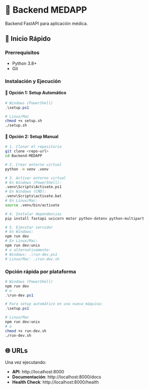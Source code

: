 # 🏥 Backend MEDAPP

Backend FastAPI para aplicación médica.

## 🚀 Inicio Rápido

### Prerrequisitos
- Python 3.8+
- Git

### Instalación y Ejecución

#### 🚀 Opción 1: Setup Automático
```powershell
# Windows (PowerShell)
.\setup.ps1
```

```bash
# Linux/Mac
chmod +x setup.sh
./setup.sh
```

#### 🔧 Opción 2: Setup Manual
```bash
# 1. Clonar el repositorio
git clone <repo-url>
cd Backend-MEDAPP

# 2. Crear entorno virtual
python -m venv .venv

# 3. Activar entorno virtual
# En Windows (PowerShell):
.venv\Scripts\Activate.ps1
# En Windows (CMD):
.venv\Scripts\activate.bat
# En Linux/Mac:
source .venv/bin/activate

# 4. Instalar dependencias
pip install fastapi uvicorn motor python-dotenv python-multipart

# 5. Ejecutar servidor
# En Windows:
npm run dev
# En Linux/Mac:
npm run dev:unix
# o alternativamente:
# Windows: .\run-dev.ps1
# Linux/Mac: ./run-dev.sh
```

### Opción rápida por plataforma
```powershell
# Windows (PowerShell)
npm run dev
# o
.\run-dev.ps1

# Para setup automático en una nueva máquina:
.\setup.ps1
```

```bash
# Linux/Mac
npm run dev:unix
# o
chmod +x run-dev.sh
./run-dev.sh
```

## 🌐 URLs

Una vez ejecutando:
- **API**: http://localhost:8000
- **Documentación**: http://localhost:8000/docs
- **Health Check**: http://localhost:8000/health
